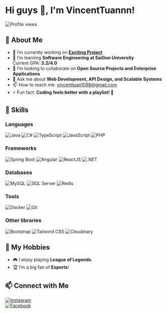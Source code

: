 # Hi guys 👋, I'm VincentTuannn!

![Profile views](https://komarev.com/ghpvc/?username=VincentTuannn&color=blue)

## 🚀 About Me
- 🔭 I’m currently working on **[Exciting Project](https://github.com/VincentTuannn)**
- 🌱 I’m learning **Software Engineering at SaiGon University**  
  Current GPA: **3.2/4.0**
- 👯 I’m looking to collaborate on **Open Source Projects and Enterprise Applications**
- 💬 Ask me about **Web Development, API Design, and Scalable Systems**
- 📫 How to reach me: [vincenttuan1098@gmail.com](mailto:vincenttuan1098@gmail.com)
- ⚡ Fun fact: **Coding feels better with a playlist! 🎵**

## 🌟 Skills

### **Languages**
![Java](https://img.shields.io/badge/Java-ED8B00?style=for-the-badge&logo=java&logoColor=white) ![C#](https://img.shields.io/badge/C%23-239120?style=for-the-badge&logo=c-sharp&logoColor=white) ![TypeScript](https://img.shields.io/badge/TypeScript-007ACC?style=for-the-badge&logo=typescript&logoColor=white) ![JavaScript](https://img.shields.io/badge/JavaScript-F7DF1E?style=for-the-badge&logo=javascript&logoColor=black) ![PHP](https://img.shields.io/badge/PHP-777BB4?style=for-the-badge&logo=php&logoColor=white)

### **Frameworks**
![Spring Boot](https://img.shields.io/badge/Spring_Boot-6DB33F?style=for-the-badge&logo=spring&logoColor=white) ![Angular](https://img.shields.io/badge/Angular-DD0031?style=for-the-badge&logo=angular&logoColor=white) ![ReactJS](https://img.shields.io/badge/React-20232A?style=for-the-badge&logo=react&logoColor=61DAFB) ![.NET](https://img.shields.io/badge/.NET-512BD4?style=for-the-badge&logo=dotnet&logoColor=white)

### **Databases**
![MySQL](https://img.shields.io/badge/MySQL-4479A1?style=for-the-badge&logo=mysql&logoColor=white) ![SQL Server](https://img.shields.io/badge/SQL_Server-CC2927?style=for-the-badge&logo=microsoft-sql-server&logoColor=white) ![Redis](https://img.shields.io/badge/Redis-DC382D?style=for-the-badge&logo=redis&logoColor=white)

### **Tools**
![Docker](https://img.shields.io/badge/Docker-2496ED?style=for-the-badge&logo=docker&logoColor=white) ![Git](https://img.shields.io/badge/Git-F05032?style=for-the-badge&logo=git&logoColor=white) 

### **Other libraries**
![Bootstrap](https://img.shields.io/badge/Bootstrap-563D7C?style=for-the-badge&logo=bootstrap&logoColor=white) ![Tailwind CSS](https://img.shields.io/badge/Tailwind_CSS-06B6D4?style=for-the-badge&logo=tailwindcss&logoColor=white) ![Cloudinary](https://img.shields.io/badge/Cloudinary-2C3E50?style=for-the-badge&logo=cloudinary&logoColor=white)

## 🎵 My Hobbies
- 🎮 I enjoy playing **League of Legends**.
- 🏆 I’m a big fan of **Esports**!

## 📫 Connect with Me
[![Instagram](https://img.shields.io/badge/Instagram-E4405F?style=for-the-badge&logo=instagram&logoColor=white)](https://www.instagram.com/vincenttuan1098/)  
[![Facebook](https://img.shields.io/badge/Facebook-1877F2?style=for-the-badge&logo=facebook&logoColor=white)](https://www.facebook.com/nguyen.quoc.tuan.220704/)


